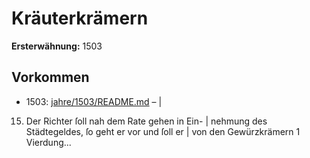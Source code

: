 # Kräuterkrämern

**Ersterwähnung:** 1503

## Vorkommen
- 1503: [jahre/1503/README.md](../jahre/1503/README.md) – |

15) Der Richter ſoll nah dem Rate gehen in Ein- |
nehmung des Städtegeldes, ſo geht er vor und ſoll er |
von den Gewürzkrämern 1 Vierdung...
